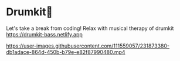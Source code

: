 # Drumkit🥁
Let's take a break from coding! Relax with musical therapy of drumkit 
https://drumkit-bass.netlify.app

https://user-images.githubusercontent.com/111559057/231873380-db1adace-864d-450b-b79e-e82f87990480.mp4

